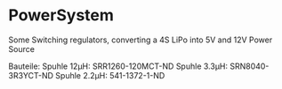 # PowerSystem
Some Switching regulators, converting a 4S LiPo into 5V and 12V Power Source

Bauteile:
Spuhle 12µH: SRR1260-120MCT-ND
Spuhle 3.3µH: SRN8040-3R3YCT-ND
Spuhle 2.2µH: 541-1372-1-ND
